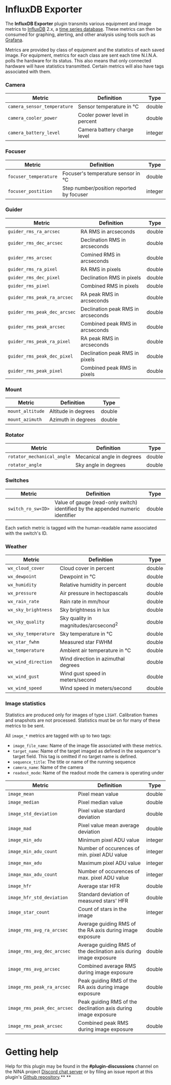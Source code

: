 ﻿# InfluxDB Exporter

The **InfluxDB Exporter** plugin transmits various equipment and image metrics to [InfluxDB](https://www.influxdata.com/) 2.x, a [time series database](https://en.wikipedia.org/wiki/Time_series_database). These metrics can then be consumed for graphing, alerting, and other analysis using tools such as [Grafana](https://grafana.com/).

Metrics are provided by class of equipment and the statistics of each saved image. For equipment, metrics for each class are sent each time N.I.N.A. polls the hardware for its status. This also means that only connected hardware will have statistics transmitted. Certain metrics will also have tags associated with them.

### Camera

| Metric | Definition | Type |
| ------ | ---------- | ---- |
| `camera_sensor_temperature` | Sensor temperature in °C | double |
| `camera_cooler_power` | Cooler power level in percent | double |
| `camera_battery_level` | Camera battery charge level | integer |

### Focuser

| Metric | Definition | Type |
| ------ | ---------- | ---- |
| `focuser_temperature` | Focuser's temperature sensor in °C | double 
| `focuser_postition` | Step number/position reported by focuser | integer |

### Guider

| Metric | Definition | Type |
| ------ | ---------- | ---- |
| `guider_rms_ra_arcsec` | RA RMS in arcseconds | double |
| `guider_rms_dec_arcsec` | Declination RMS in arcseconds | double |
| `guider_rms_arcsec` | Comined RMS in arcseconds | double |
| `guider_rms_ra_pixel` | RA RMS in pixels | double |
| `guider_rms_dec_pixel` | Declination RMS in pixels | double |
| `guider_rms_pixel` | Combined RMS in pixels | double |
| `guider_rms_peak_ra_arcsec` | RA peak RMS in arcseconds | double |
| `guider_rms_peak_dec_arcsec` | Declination peak RMS in arcseconds | double |
| `guider_rms_peak_arcsec` | Combined peak RMS in arcseconds | double |
| `guider_rms_peak_ra_pixel` | RA peak RMS in arcseconds | double |
| `guider_rms_peak_dec_pixel` | Declination peak RMS in pixels | double |
| `guider_rms_peak_pixel` | Combined peak RMS in pixels | double |

### Mount

| Metric | Definition | Type |
| ------ | ---------- | ---- |
| `mount_altitude` | Altitude in degrees | double |
| `mount_azimuth` | Azimuth in degrees | double |

### Rotator

| Metric | Definition | Type |
| ------ | ---------- | ---- |
| `rotator_mechanical_angle` | Mecanical angle in degrees | double |
| `rotator_angle` | Sky angle in degrees | double |

### Switches

| Metric | Definition | Type |
| ------ | ---------- | ---- |
| `switch_ro_sw<ID>` | Value of gauge (read-only switch) identified by the appended numeric identifier | double |

Each swtich metric is tagged with the human-readable name associated with the switch's ID.

### Weather

| Metric | Definition | Type |
| ------ | ---------- | ---- |
| `wx_cloud_cover` | Cloud cover in percent | double |
| `wx_dewpoint` | Dewpoint in °C | double |
| `wx_humidity` | Relative humidity in percent | double |
| `wx_pressure` | Air pressure in hectopascals | double |
| `wx_rain_rate` | Rain rate in mm/hour | double |
| `wx_sky_brightness` | Sky brightness in lux | double |
| `wx_sky_quality` | Sky quality in magnitudes/arcsecond<sup>2</sup> | double |
| `wx_sky_temperature` | Sky temperature in °C | double |
| `wx_star_fwhm` | Measured star FWHM | double |
| `wx_temperature` | Ambient air temperature in °C | double |
| `wx_wind_direction` | Wind direction in azimuthal degrees | double |
| `wx_wind_gust` | Wind gust speed in meters/second | double |
| `wx_wind_speed` | Wind speed in meters/second | double |

### Image statistics

Statistics are produced only for images of type `LIGHT`. Calibration frames and snapshots are not processed. Statistics must be on for many of these metrics to be sent.

All `image_*` metrics are tagged with up to two tags:
* `image_file_name`: Name of the image file associated with these metrics.
* `target_name`: Name of the target imaged as defined in the sequencer's target field. This tag is omitted if no target name is defined.
* `sequence_title`: The title or name of the running sequence
* `camera_name`: Name of the camera
* `readout_mode`: Name of the readout mode the camera is operating under

| Metric | Definition | Type |
| ------ | ---------- | ---- |
| `image_mean` | Pixel mean value | double |
| `image_median` | Pixel median value | double |
| `image_std_deviation` | Pixel value stardard deviation | double |
| `image_mad` | Pixel value mean average deviation | double |
| `image_min_adu` | Minimum pixel ADU value | integer |
| `image_min_adu_count` | Number of occurences of min. pixel ADU value | integer |
| `image_max_adu` | Maximum pixel ADU value | integer |
| `image_max_adu_count` | Number of occurences of max. pixel ADU value | integer |
| `image_hfr` | Average star HFR | double |
| `image_hfr_std_deviation` | Standard deviation of measured stars' HFR | double |
| `image_star_count` | Count of stars in the image | integer |
| `image_rms_avg_ra_arcsec` | Average guiding RMS of the RA axis during image exposure  | double |
| `image_rms_avg_dec_arcsec` | Average guiding RMS of the declination axis during image exposure | double |
| `image_rms_avg_arcsec` | Combined average RMS during image exposure | double |
| `image_rms_peak_ra_arcsec` | Peak guiding RMS of the RA axis during image exposure | double |
| `image_rms_peak_dec_arcsec` | Peak guiding RMS of the declination axis during image exposure  | double |
| `image_rms_peak_arcsec` | Combined peak RMS during image exposure | double |

# Getting help #

Help for this plugin may be found in the **#plugin-discussions** channel on the NINA project [Discord chat server](https://discord.gg/nighttime-imaging) or by filing an issue report at this plugin's [Github repository](https://github.com/daleghent/nina-influxdb-exporter/issues).**
**